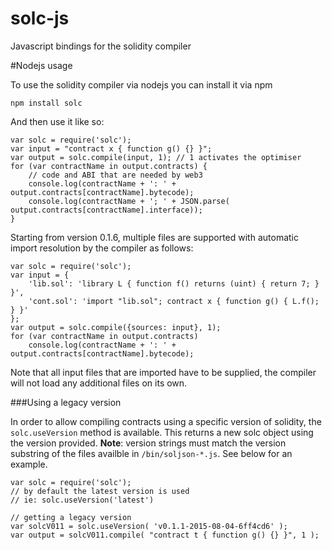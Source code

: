 # solc-js
Javascript bindings for the solidity compiler

#Nodejs usage

To use the solidity compiler via nodejs you can install it via npm

	npm install solc

And then use it like so:

	var solc = require('solc');
	var input = "contract x { function g() {} }";
	var output = solc.compile(input, 1); // 1 activates the optimiser
	for (var contractName in output.contracts) {
		// code and ABI that are needed by web3
		console.log(contractName + ': ' + output.contracts[contractName].bytecode);
		console.log(contractName + '; ' + JSON.parse( output.contracts[contractName].interface));
	}

Starting from version 0.1.6, multiple files are supported with automatic import resolution by the compiler as follows:

	var solc = require('solc');
	var input = {
		'lib.sol': 'library L { function f() returns (uint) { return 7; } }',
		'cont.sol': 'import "lib.sol"; contract x { function g() { L.f(); } }'
	};
	var output = solc.compile({sources: input}, 1);
	for (var contractName in output.contracts)
		console.log(contractName + ': ' + output.contracts[contractName].bytecode);

Note that all input files that are imported have to be supplied, the compiler will not load any additional files on its own.

###Using a legacy version

In order to allow compiling contracts using a specific version of solidity, the `solc.useVersion` method is available. This returns a new solc object using the version provided. **Note**: version strings must match the version substring of the files availble in `/bin/soljson-*.js`. See below for an example.

	var solc = require('solc');
	// by default the latest version is used
	// ie: solc.useVersion('latest')

	// getting a legacy version
	var solcV011 = solc.useVersion( 'v0.1.1-2015-08-04-6ff4cd6' );
	var output = solcV011.compile( "contract t { function g() {} }", 1 );
